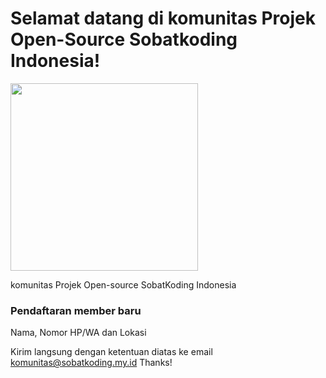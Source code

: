 # Selamat datang di komunitas Projek Open-Source Sobatkoding Indonesia!


<img src="https://sobatkoding.my.id/assets/img/logo.png" width="300">


komunitas Projek Open-source SobatKoding Indonesia
### Pendaftaran member baru

Nama,
Nomor HP/WA dan
Lokasi

Kirim langsung dengan ketentuan diatas ke email
komunitas@sobatkoding.my.id
Thanks!






